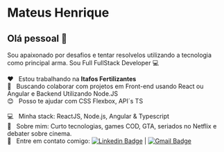 # Mateus Henrique

## Olá pessoal 👋
Sou apaixonado por desafios e tentar resolvelos utilizando a tecnologia como principal arma.
Sou Full FullStack Developer :computer: 

 :hearts:  &nbsp; Estou trabalhando na **Itafos Fertilizantes**
 <br/> :purple_heart: &nbsp; Buscando colaborar com projetos em Front-end usando React ou Angular e Backend Utilizando Node.JS
 <br/> :blush: &nbsp; Posso te ajudar com CSS Flexbox, API´s TS  
 <br/> :computer: &nbsp; Minha stack: ReactJS, Node.js, Angular & Typescript
 <br/> 💬  &nbsp; Sobre mim: Curto tecnologias, games COD, GTA, seriados no Netflix e debater sobre cinema.
 <br/> :email: &nbsp; Entre em contato comigo: [![Linkedin Badge](https://img.shields.io/badge/-MateusHenrique-blue?style=flat-square&logo=Linkedin&logoColor=white&link=https://www.linkedin.com/in/mateus-henrique-silva-483071185/)](https://www.linkedin.com/in/mateus-henrique-silva-483071185/) 
| 
[![Gmail Badge](https://img.shields.io/badge/-mateushbsb@gmail.com-c14438?style=flat-square&logo=Gmail&logoColor=white&link=mailto:mateushbsb@gmail.com)](mailto:mateushbsb@gmail.com)
